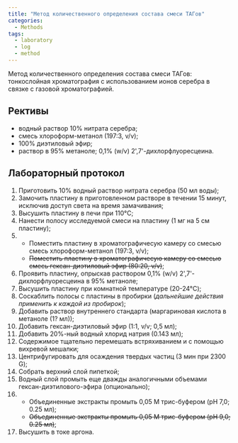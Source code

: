 ```yaml
---
title: "Метод количественного определения состава смеси ТАГов"
categories:
  - Methods
tags:
  - laboratory
  - log
  - method
---
```


Метод количественного определения состава смеси ТАГов: тонкослойная хроматография с использованием ионов серебра в связке с газовой хроматографией.

## Рективы

- водный раствор 10% нитрата серебра;
- смесь хлороформ-метанол (197:3, v/v);
- 100% диэтиловый эфир;
- раствор в 95% метаноле; 0,1% (w/v) 2',7'-дихлорфлуоресцеина.

## Лабораторный протокол

1. Приготовить 10% водный раствор нитрата серебра (50 мл воды);
2. Замочить пластину в приготовленном растворе в течении 15 минут, исключив доступ света на время замачивания;
3. Высушить пластину в печи при 110°C;
4. Нанести полосу исследуемой смеси на пластину (1 мг на 5 см пластину);
5. - Поместить пластину в хроматографичесую камеру со смесью смесь хлороформ-метанол (197:3, v/v);
   - ~~Поместить пластину в хроматографичесую камеру со смесью смесь гексан-диэтиловый эфир (80:20, v/v)~~;
6. Проявить пластину, опрыскав раствором 0,1% (w/v) 2',7'-дихлорфлуоресцеина в 95% метаноле;
7. Высушить пластину при комнатной температуре (20-24°C);
8. Соскаблить полосы с пластины в пробирки (*дальнейшие действия применить к каждой из пробирок*);
9. Добавить раствор внутреннего стандарта (маргариновая кислота в метаноле (1? мл));
10. Добавить гексан-диэтиловый эфир (1:1, v/v; 0,5 мл);
11. Добавить 20%-ный водный хлорид натрия (0.143 мл);
12. Содержимое тщательно перемешать встряхиванием и с помощью вихревой мешалки;
13. Центрифугировать для осаждения твердых частиц (3 мин при 2300 G);
14. Собрать верхний слой пипеткой;
15. Водный слой промыть еще дважды аналогичными объемами гексан-диэтилового-эфира (опционально);
16. - Объединенные экстракты промыть 0,05 М трис-буфером (pH 7,0; 0.25 мл);
    - ~~Объединенные экстракты промыть 0,05 М трис-буфером (pH 9,0; 0.25 мл)~~;
17. Высушить в токе аргона.
